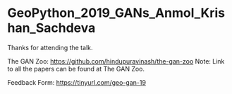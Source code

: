# GeoPython_2019_GANs_Anmol_Krishan_Sachdeva
Thanks for attending the talk.

The GAN Zoo: https://github.com/hindupuravinash/the-gan-zoo
Note: Link to all the papers can be found at The GAN Zoo.

Feedback Form: https://tinyurl.com/geo-gan-19
